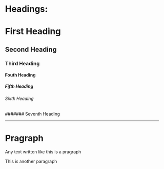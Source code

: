 # Headings:

# First Heading
## Second Heading
### Third Heading
#### Fouth Heading
##### Fifth Heading
###### Sixth Heading
####### Seventh Heading

---

# Pragraph

Any text written like this is a pragraph

This is another paragraph


